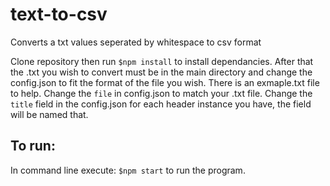 # text-to-csv
Converts a txt values seperated by whitespace to csv format


Clone repository then run `$npm install` to install dependancies. After that the .txt you wish to convert must be in the main directory and change the config.json to fit the format of the file you wish. 
There is an exmaple.txt file to help. Change the `file` in config.json to match your .txt file. Change the `title` field in the config.json for each header instance you have, the field will be named that.

## To run:

In command line execute: `$npm start` to run the program.
